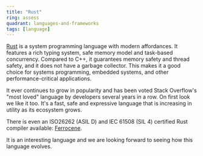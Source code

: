 ```yaml
---
title: "Rust"
ring: assess
quadrant: languages-and-frameworks
tags: [language]
---
```


[Rust](https://www.rust-lang.org/) is a system programming language with modern affordances. It features a rich typing system, safe memory model and task-based concurrency. Compared to C++, it guarantees memory safety and thread safety, and it does not have a garbage collector. This makes it a good choice for systems programming, embedded systems, and other performance-critical applications.

It ever continues to grow in popularity and has been voted Stack Overflow's "most loved" language by developers several years in a row. On first look we like it too. It's a fast, safe and expressive language that is increasing in utility as its ecosystem grows.

There is even an ISO26262 (ASIL D) and IEC 61508 (SIL 4) certified Rust compiler available: [Ferrocene](https://ferrocene.dev/de/).

It is an interesting language and we are looking forward to seeing how this language evolves.
